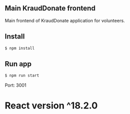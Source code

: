 ## Main KraudDonate frontend

Main frontend of KraudDonate application for volunteers.

## Install

```bash
$ npm install
```

## Run app

```bash
$ npm run start
```

Port: 3001

# React version ^18.2.0
